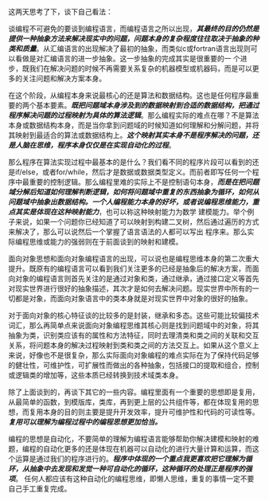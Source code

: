 这两天思考了下，谈下自己看法：

谈编程不可避免的要谈到编程语言，而编程语言之所以出现，***其最终的目的仍然是提供一种抽象方法来解决现实中的问题，问题本身的复杂程度往往取决于抽象的种 类和质量***。从汇编语言的出现解决了最初的抽象，而类似c或fortran语言出现则可以看做是对汇编语言的进一步抽象。这一步抽象的完成其实是很重要的一 个进步，既我们在解决问题的时候不再需要关系复杂的机器模型或机器码，而是可以更多的关注问题和解决方案本身。

在这个阶段，从编程本身来说最核心的还是算法和数据结构。这也是任何程序最重要的两个基本要素。***既把问题域本身涉及到的数据映射到合适的数据结构，把通过程序解决问题的过程映射为具体的算法逻辑***。那么编程实际的难点在哪？不是算法本身或数据结构本身，而是当你拿到问题域的时候知道如何理解和分解问题，并将其映射到最适合的算法或数据结构上。***这个映射其实本身不是程序解决的问题，还是人脑在思维，程序本身仅仅是在实现自动化的过程***。

那么程序在算法实现过程中最基本的是什么？我们看不同的程序片段可以看到的还是if/else，或者for/while，然后才是数据或数据类型定义。而前者即写任何一个程序中最重要的控制逻辑。那么编程里难的实际上不是控制语句本身，***而是在把问题域分解后知道如何理解判断逻辑，如何将问题域中重复的东西抽象为循环，如何从问题域中抽象出数据结构。一个人编程能力本身的好坏，或者说编程思维能力，重点其实是体现在这种映射能力***，也可以称这种映射能力为数学 建模能力。举个例子来说，如果一个问题你已经知道了可以映射到构建二叉树，然后通过遍历的方式来解决了，那么可以说然后一个掌握了语言语法的人都可以写出 程序来。那么实际编程思维或能力的强弱则在于前面谈到的映射和建模。

面向对象思想和面向对象编程语言的出现，可以说也是编程思维本身的第二次重大提升。既原有的编程语言可以看到我们关注更多的已经是抽象后的解决方案，而面向对象的编程语言则首先关注的是通过对象和类，通过继承，通过接口定义等首先对现实世界进行很好的抽象描述，其次才是如何去解决问题。现实世界中所有的一 切都是对象，而面向对象语言中的类本身就是对现实世界中对象的很好的抽象。

对于面向对象的核心特征谈的比较多的是封装，继承和多态。这些可能比较偏技术词汇，那么再简单点来说面向对象编程思维其核心则是找到问题域中的对象，将其抽象为类，识别类应该有的属性和方法特征，同时去理清类和类之间的关联和交互关系，将问题本身的解决过程映射到类和类之间的方法交互上。如果从这个意义上 来说，好像也不是很复杂，那么实际面向对象编程的难点实际在为了保持代码足够的健壮性，可维护性，可扩展性而做出的各种抽象，包括接口的提取和组合，控制或逻辑类的增加等，这些本质已经转换到技术域类本身。

除了上面谈到的，再谈下其它的一些内容。编程里面有一个重要的思想即是复用，从最简单的函数，到模版库，类库，再到更上层的公共组件等，都在体现复用的思 想，而复用本身的目的则主要是提升开发效率，提升可维护性和代码的可读性等。***复用可以理解为编程过程中的编程思想更加恰当。***

编程的思想是自动化，不要简单的理解为编程语言能够帮助你解决建模和映射的难题，编程的自动化更多的还是体现在机器可以自动化的进行大量计算和运算，而这个运算是通过我们的程序进行的。***程序中体现的一个重点我更喜欢把它理解为循环，从抽象中去发现和发觉一种可自动化的循环，这种循环的处理正是程序的强项***。 任何人都应该有这种自动化的编程思维，即懒人思维，重复的事情一定不要自己手工重复完成。